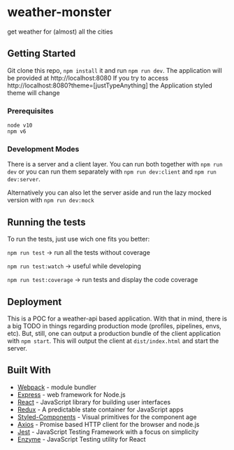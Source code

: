# weather-monster

get weather for (almost) all the cities

## Getting Started

Git clone this repo, `npm install` it and run `npm run dev`.
The application will be provided at http://localhost:8080
If you try to access http://localhost:8080?theme=[justTypeAnything] the Application styled theme will change

### Prerequisites

```
node v10
npm v6
```

### Development Modes

There is a server and a client layer.
You can run both together with `npm run dev` or you can run them separately with `npm run dev:client` and `npm run dev:server`.

Alternatively you can also let the server aside and run the lazy mocked version with `npm run dev:mock`

## Running the tests

To run the tests, just use wich one fits you better:

`npm run test` -> run all the tests without coverage

`npm run test:watch` -> useful while developing

`npm run test:coverage` -> run tests and display the code coverage

## Deployment

This is a POC for a weather-api based application.
With that in mind, there is a big TODO in things regarding production mode (profiles, pipelines, envs, etc).
But, still, one can output a production bundle of the client application with `npm start`. This will output the client at `dist/index.html` and start the server.

## Built With

- [Webpack](https://webpack.js.org/) - module bundler
- [Express](https://expressjs.com/) - web framework for Node.js
- [React](https://reactjs.org/) - JavaScript library for building user interfaces
- [Redux](https://redux.js.org/) - A predictable state container for JavaScript apps
- [Styled-Components](https://www.styled-components.com/) - Visual primitives for the component age
- [Axios](https://github.com/axios/axios) - Promise based HTTP client for the browser and node.js
- [Jest](https://jestjs.io/) - JavaScript Testing Framework with a focus on simplicity
- [Enzyme](https://airbnb.io/enzyme/) - JavaScript Testing utility for React
